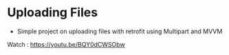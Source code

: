 # Uploading Files

- Simple project on uploading files with retrofit using Multipart and MVVM

Watch : https://youtu.be/BQY0dCWSObw
